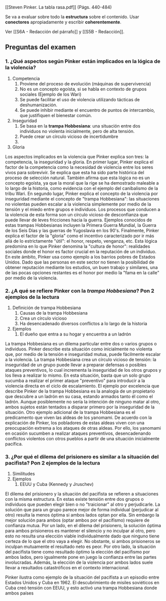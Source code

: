 [[Steven Pinker. La tabla rasa.pdf]] (Págs. 440-484)

Se va a evaluar sobre todo la **estructura** sobre el contenido. Usar **conectores** apropiadamente y escribir **coherentemente**.

Ver [[S6A - Redacción del párrafo]] y [[S5B - Redacción]].

## Preguntas del examen

### 1. ¿Qué aspectos según Pinker están implicados en la lógica de la violencia?

1. Competencia
	1. Proviene del proceso de evolución (máquinas de supervivencia)
	3. No es un concepto egoísta, si se habla en contexto de grupos sociales (Ejemplo de los Wari)
	4. Se puede facilitar el uso de violencia utilizando tácticas de deshumanización.
	5. Se puede inhibir mediante el encuentro de puntos de intercambio, que justifiquen el bienestar común.
2. Inseguridad
	1. Se basa en la **trampa Hobbesiana**: una situación entre dos individuos no violenta inicialmente, pero de alta tensión.
	2. Puede crear un círculo vicioso de incertidumbre
	3. 
3. Gloria

Los aspectos implicados en la violencia que Pinker explica son tres: la competencia, la inseguridad y la gloria. En primer lugar, Pinker explica el factor de la competencia como la necesidad de violencia entre los seres vivos para sobrevivir. Se explica que esta ha sido parte histórica del proceso de selección natural. También afirma que esta lógica no es un concepto egoísta, ya que la moral que la rige se ha demostrado maleable a lo largo de la historia, como evidencia con el ejemplo del canibalismo de la tribu Wari. En segundo lugar, Pinker explica el concepto de la violencia por inseguridad mediante el concepto de "trampa Hobbesiana": las situaciones no violentas pueden escalar a la violencia simplemente por medio de la tensión y el miedo entre grupos e individuos. Los procesos que conducen a la violencia de esta forma son un círculo vicioso de desconfianza que puede llevar de leves fricciones hacia la guerra. Ejemplos conocidos de estas trampas Hobbesianas incluyen la Primera Guerra Mundial, la Guerra de los Seis Días y las guerras de Yugoslavia en los 90's. Finalmente, Pinker explica el factor de la "gloria" como el incentivo caracterizado por ir más allá de lo estrictamente "útil": el honor, respeto, venganza, etc. Esta lógica predomina en lo que Pinker denomina la "cultura de honor": realidades sociales donde el honor es factor crucial en la reputación de un individuo. En este ámbito, Pinker usa como ejemplo a los barrios pobres de Estados Unidos. Dado que las personas en este sector no tienen la posibilidad de obtener reputación mediante los estudios, un buen trabajo y similares, una de las pocas opciones restantes es el honor por medio la "fama en la calle" por medio de la violencia.

### 2. ¿A qué se refiere Pinker con la *trampa Hobbesiana*? Pon 2 ejemplos de la lectura

1. Definición de trampa Hobbesiana
	1. Causas de la trampa Hobbesiana
	2. Crea un círculo vicioso
	3. Ha desencadenado diversos conflictos a lo largo de la historia
2. Ejemplos
	1. El dueño que entra a su hogar y encuentra a un ladrón

La trampa Hobbesiana es un dilema particular entre dos o varios grupos o individuos. Pinker describe esta situación como inicialmente no violenta que, por medio de la tensión e inseguridad mutua, puede fácilmente escalar a la violencia. La trampa Hobbesiana crea un círculo vicioso de tensión: la inseguridad de un grupo puede llevar a preparar defensas o posibles ataques preventivos, lo cual incrementa la inseguridad de los otros grupos y los lleva a realizar lo mismo. En esta situación, basta que un solo grupo sucumba a realizar el primer ataque "preventivo" para introducir a la violencia directa en el ciclo de escalamiento. El ejemplo por excelencia que describe Pinker de la trampa Hobbesiana es la analogía de un propietario que descubre a un ladrón en su casa, estando armados tanto él como el ladrón. Aunque posiblemente no sería la intención de ninguno matar al otro, ambos sujetos están tentados a disparar primero por la inseguridad de la situación. Otro ejemplo adicional de la trampa Hobbesiana es el predicamento que viven las aldeas de los yanomami. De acuerdo con la explicación de Pinker, los pobladores de estas aldeas viven con una preocupación extrema a los ataques de otras aldeas. Por ello, los yanomami en ocasión sucumben a realizar ataques preventivos, desencadenando conflictos violentos con otros pueblos a partir de una situación inicialmente pacífica.

### 3. ¿Por qué el dilema del prisionero es similar a la situación del pacifista? Pon 2 ejemplos de la lectura

1. Similitudes
2. Ejemplos
	1. EEUU y Cuba (Kennedy y Jruschev)

El dilema del prisionero y la situación del pacifista se refieren a situaciones con la misma estructura. En estas existe tensión entre dos grupos o individuos que pueden elegir bien o no "traicionar" al otro y perjudicarle. La solución que para un grupo parece mejor de forma individual (perjudicar al otro) resulta la menos óptima si ambos lados optan por ella. Sin embargo la mejor solución para ambos (optar ambos por el pacifismo) requiere de confianza mutua. Por un lado, en el dilema del prisionero, la solución óptima para ambos prisioneros es mantener el silencio y no inculpar al otro, pero esto no resulta una elección viable individualmente dado que ninguno tiene certeza de lo que el otro vaya a elegir. No obstante, si ambos prisioneros se inculpan mutuamente el resultado neto es peor. Por otro lado, la situación del pacifista tiene como resultado óptimo la elección del pacifismo por ambos lados, pero igualmente pone en juego la confianza entre las partes involucradas. Además, la elección de la violencia por ambos lados suele llevar a resultados catastróficos en el contexto internacional.

Pinker ilustra como ejemplo de la situación del pacifista a un episodio entre Estados Unidos y Cuba en 1962. El descubrimiento de misiles soviéticos en Cuba creó tensión con EEUU, y esto activó una trampa Hobbesiana donde ambos países 